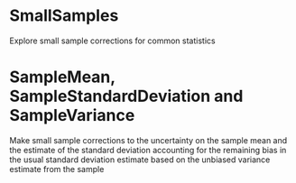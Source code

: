 # SmallSamples
Explore small sample corrections for common statistics

# SampleMean, SampleStandardDeviation and SampleVariance
Make small sample corrections to the uncertainty on the 
sample mean and the estimate of the standard deviation accounting 
for the remaining bias in the usual standard deviation estimate 
based on the unbiased variance estimate from the sample
